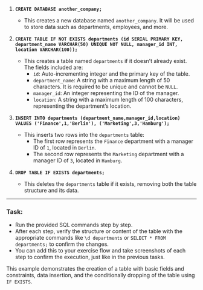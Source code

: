 
1. **`CREATE DATABASE another_company;`**  
   - This creates a new database named `another_company`. It will be used to store data such as departments, employees, and more.

2. **`CREATE TABLE IF NOT EXISTS departments (id SERIAL PRIMARY KEY, department_name VARCHAR(50) UNIQUE NOT NULL, manager_id INT, location VARCHAR(100));`**  
   - This creates a table named `departments` if it doesn’t already exist. The fields included are:
     - `id`: Auto-incrementing integer and the primary key of the table.
     - `department_name`: A string with a maximum length of 50 characters. It is required to be unique and cannot be `NULL`.
     - `manager_id`: An integer representing the ID of the manager.
     - `location`: A string with a maximum length of 100 characters, representing the department’s location.

3. **`INSERT INTO departments (department_name,manager_id,location) VALUES ('Finance',1,'Berlin'), ('Marketing',3,'Hamburg');`**  
   - This inserts two rows into the `departments` table:
     - The first row represents the `Finance` department with a manager ID of `1`, located in `Berlin`.
     - The second row represents the `Marketing` department with a manager ID of `3`, located in `Hamburg`.

4. **`DROP TABLE IF EXISTS departments;`**  
   - This deletes the `departments` table if it exists, removing both the table structure and its data.

---

### Task:
- Run the provided SQL commands step by step.
- After each step, verify the structure or content of the table with the appropriate commands like `\d departments` or `SELECT * FROM departments;` to confirm the changes.
- You can add this to your exercise flow and take screenshots of each step to confirm the execution, just like in the previous tasks.

This example demonstrates the creation of a table with basic fields and constraints, data insertion, and the conditionally dropping of the table using `IF EXISTS`.